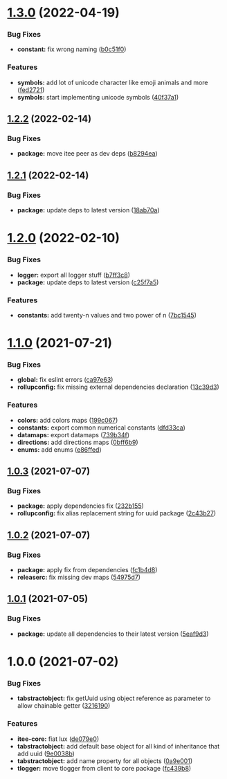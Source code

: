 # [1.3.0](https://github.com/Itee/itee-core/compare/v1.2.2...v1.3.0) (2022-04-19)


### Bug Fixes

* **constant:** fix wrong naming ([b0c51f0](https://github.com/Itee/itee-core/commit/b0c51f052abeb0334af4ec285530ec7083a50145))


### Features

* **symbols:** add lot of unicode character like emoji animals and more ([fed2721](https://github.com/Itee/itee-core/commit/fed2721bb23d5fcc69d8cf2dd362577c7dbe9933))
* **symbols:** start implementing unicode symbols ([40f37a1](https://github.com/Itee/itee-core/commit/40f37a18919aaf4862f95e990c5c01007536068c))

## [1.2.2](https://github.com/Itee/itee-core/compare/v1.2.1...v1.2.2) (2022-02-14)


### Bug Fixes

* **package:** move itee peer as dev deps ([b8294ea](https://github.com/Itee/itee-core/commit/b8294ea7280729fe857d48b0a658e23deab25ca6))

## [1.2.1](https://github.com/Itee/itee-core/compare/v1.2.0...v1.2.1) (2022-02-14)


### Bug Fixes

* **package:** update deps to latest version ([18ab70a](https://github.com/Itee/itee-core/commit/18ab70a14e652581f4f725768e5a5423bbc6179e))

# [1.2.0](https://github.com/Itee/itee-core/compare/v1.1.0...v1.2.0) (2022-02-10)


### Bug Fixes

* **logger:** export all logger stuff ([b7ff3c8](https://github.com/Itee/itee-core/commit/b7ff3c8597aa5e41943d19d85bffddd86fb6b835))
* **package:** update deps to latest version ([c25f7a5](https://github.com/Itee/itee-core/commit/c25f7a577bfb70b31493a5497ae5c10641cc98fd))


### Features

* **constants:** add twenty-n values and two power of n ([7bc1545](https://github.com/Itee/itee-core/commit/7bc1545db0e2e0fdfdf6d9bacc08fcd8e3497e49))

# [1.1.0](https://github.com/Itee/itee-core/compare/v1.0.3...v1.1.0) (2021-07-21)


### Bug Fixes

* **global:** fix eslint errors ([ca97e63](https://github.com/Itee/itee-core/commit/ca97e6394b9303f57cc0409b41c4e1a4ebae5b47))
* **rollupconfig:** fix missing external dependencies declaration ([13c39d3](https://github.com/Itee/itee-core/commit/13c39d34f3c3a8fd265895a750c1c7d05e55f70f))


### Features

* **colors:** add colors maps ([199c067](https://github.com/Itee/itee-core/commit/199c06710584e69d9c80bfbe3bcf3c0948352ad1))
* **constants:** export common numerical constants ([dfd33ca](https://github.com/Itee/itee-core/commit/dfd33ca29a48dfa3bcc7a448241604a231cfb66d))
* **datamaps:** export datamaps ([739b34f](https://github.com/Itee/itee-core/commit/739b34fea15ea0cc7aa71540b489ab04c427f8e4))
* **directions:** add directions maps ([0bff6b9](https://github.com/Itee/itee-core/commit/0bff6b94485939360313c26bb793b549c77b007b))
* **enums:** add enums ([e86ffed](https://github.com/Itee/itee-core/commit/e86ffedb4447a14bfd2eb40860e9d571847e34b1))

## [1.0.3](https://github.com/Itee/itee-core/compare/v1.0.2...v1.0.3) (2021-07-07)


### Bug Fixes

* **package:** apply dependencies fix ([232b155](https://github.com/Itee/itee-core/commit/232b1552363e61041f36b33dad210df3ae6d0c5a))
* **rollupconfig:** fix alias replacement string for uuid package ([2c43b27](https://github.com/Itee/itee-core/commit/2c43b27864777b3f100eb9b51393b0a5f82328d0))

## [1.0.2](https://github.com/Itee/itee-core/compare/v1.0.1...v1.0.2) (2021-07-07)


### Bug Fixes

* **package:** apply fix from dependencies ([fc1b4d8](https://github.com/Itee/itee-core/commit/fc1b4d83af60503913df43a234f9ecc1cc117e71))
* **releaserc:** fix missing dev maps ([54975d7](https://github.com/Itee/itee-core/commit/54975d709d480ea9ecfc075f360df5ff1c1785ce))

## [1.0.1](https://github.com/Itee/itee-core/compare/v1.0.0...v1.0.1) (2021-07-05)


### Bug Fixes

* **package:** update all dependencies to their latest version ([5eaf9d3](https://github.com/Itee/itee-core/commit/5eaf9d3425494e07597b75004927765b90630af0))

# 1.0.0 (2021-07-02)


### Bug Fixes

* **tabstractobject:** fix getUuid using object reference as parameter to allow chainable getter ([3216190](https://github.com/Itee/itee-core/commit/321619064dd7c038ab67fafdfae6fc19a60358f2))


### Features

* **itee-core:** fiat lux ([de079e0](https://github.com/Itee/itee-core/commit/de079e04b72a2aa1a41fb0b89e4cdac57579a174))
* **tabstractobject:** add default base object for all kind of inheritance that add uuid ([9e0038b](https://github.com/Itee/itee-core/commit/9e0038b66745d623aa2432db8cf93a597feb959c))
* **tabstractobject:** add name property for all objects ([0a9e001](https://github.com/Itee/itee-core/commit/0a9e001c6c02926818d303672e80998741443dfe))
* **tlogger:** move tlogger from client to core package ([fc439b8](https://github.com/Itee/itee-core/commit/fc439b89271a59143805eb4c26113cdf0c50f3e0))
